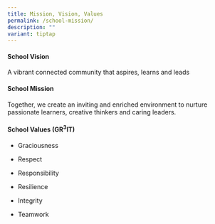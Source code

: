 ```yaml
---
title: Mission, Vision, Values
permalink: /school-mission/
description: ""
variant: tiptap
---
```

<h4>School Vision</h4>
<p>A vibrant connected community that aspires, learns and leads</p>
<h4>School Mission</h4>
<p>Together, we create an inviting and enriched environment to nurture passionate
learners, creative thinkers and caring leaders.</p>
<h4>School Values (GR<sup>3</sup>IT)</h4>
<ul data-tight="true" class="tight">
<li>
<p>Graciousness</p>
</li>
<li>
<p>Respect</p>
</li>
<li>
<p>Responsibility</p>
</li>
<li>
<p>Resilience</p>
</li>
<li>
<p>Integrity</p>
</li>
<li>
<p>Teamwork</p>
</li>
</ul>
<p></p>
